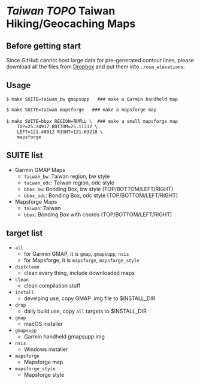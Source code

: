 # *Taiwan TOPO* Taiwan Hiking/Geocaching Maps

## Before getting start

Since GitHub cannot host large data for pre-generated contour lines, please download all the files from [Dropbox](https://www.dropbox.com/sh/zek16veghjhs9d2/AAC3nfwMvilok9Fzaugjb0ZGa?dl=0) and put them into ```./osm_elevations```.

## Usage

    $ make SUITE=taiwan_bw gmapsupp   ### make a Garmin handheld map
    
    $ make SUITE=taiwan mapsforge   ### make a mapsforge map
    
    $ make SUITE=bbox REGION=陽明山 \  ### make a small mapsforge map 
        TOP=25.24917 BOTTOM=25.11332 \
        LEFT=121.48012 RIGHT=121.63218 \ 
        mapsforge

## SUITE list

* Garmin GMAP Maps
  * `taiwan_bw`: Taiwan region, bw style
  * `taiwan_odc`: Taiwan region, odc style
  * `bbox_bw`: Bonding Box, bw style (TOP/BOTTOM/LEFT/RIGHT)
  * `bbox_odc`: Bonding Box, odc style (TOP/BOTTOM/LEFT/RIGHT)
* Mapsforge Maps
  * `taiwan`: Taiwan
  * `bbox`: Bonding Box with coords (TOP/BOTTOM/LEFT/RIGHT)

## target list

* `all`
  * for Garmin GMAP, it is `gmap`, `gmapsupp`, `nsis`
  * for Mapsforge, it is `mapsforge`, `mapsforge_style`
* `distclean`
  * clean every thing, include downloaded maps
* `clean`
  * clean compilation stuff
* `install`
  * develping use, copy GMAP .img file to $INSTALL_DIR
* `drop`
  * daily build use, copy `all` targets to $INSTALL_DIR
* `gmap`
  * macOS installer
* `gmapsupp`
  * Garmin handheld gmapsupp.img
* `nsis`
  * Windows installer
* `mapsforge`
  * Mapsforge map
* `mapsforge_style`
  * Mapsforge style

